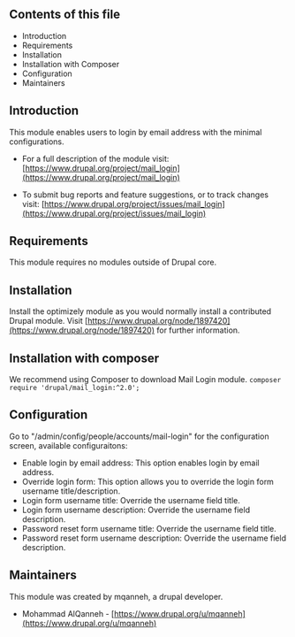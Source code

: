 ## Contents of this file

* Introduction
* Requirements
* Installation
* Installation with Composer
* Configuration
* Maintainers


## Introduction

This module enables users to login by email address with the
minimal configurations.

 * For a full description of the module visit: [https://www.drupal.org/project/mail_login](https://www.drupal.org/project/mail_login)

 * To submit bug reports and feature suggestions, or to track changes visit: [https://www.drupal.org/project/issues/mail_login](https://www.drupal.org/project/issues/mail_login)


## Requirements

This module requires no modules outside of Drupal core.


## Installation

Install the optimizely module as you would normally install a contributed Drupal
module. Visit [https://www.drupal.org/node/1897420](https://www.drupal.org/node/1897420) for further information.


## Installation with composer

We recommend using Composer to download Mail Login module.
```composer require 'drupal/mail_login:^2.0';```


## Configuration

Go to "/admin/config/people/accounts/mail-login" for the configuration screen,
   available configuraitons:
 * Enable login by email address: This option enables login by email address.
 * Override login form: This option allows you to override the login form
   username title/description.
 * Login form username title: Override the username field title.
 * Login form username description: Override the username field description.
 * Password reset form username title: Override the username field title.
 * Password reset form username description: Override the username field description.

## Maintainers

This module was created by mqanneh, a drupal developer.

 * Mohammad AlQanneh - [https://www.drupal.org/u/mqanneh](https://www.drupal.org/u/mqanneh)

